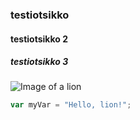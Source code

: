 ### testiotsikko
#### testiotsikko 2
##### testiotsikko 3

![Image of a lion](https://cdn.pixabay.com/photo/2021/07/02/18/13/lion-6382207_1280.png)

``` javascript
var myVar = "Hello, lion!";
```
